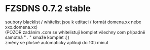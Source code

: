 # FZSDNS 0.7.2 stable

soubory blacklist / whitelist jsou k editaci ( formát domena.xx nebo xxx.domena.xx) <br />
(POZOR zadáním .com se whitelistují komplet všechny com případně samotná " . " smaže komplet :)) <br />
změny se plošně automaticky aplikují do 10ti minut 
